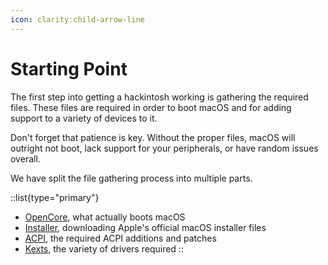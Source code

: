 ```yaml
---
icon: clarity:child-arrow-line
---
```


# Starting Point

The first step into getting a hackintosh working is gathering the required files. These files are required in order to boot macOS and for adding support to a variety of devices to it.

Don't forget that patience is key. Without the proper files, macOS will outright not boot, lack support for your peripherals, or have random issues overall.

We have split the file gathering process into multiple parts.

::list{type="primary"}
- [OpenCore](/guide/gathering-files/opencore), what actually boots macOS
- [Installer](/guide/gathering-files/installer), downloading Apple's official macOS installer files
- [ACPI](/guide/gathering-files/acpi), the required ACPI additions and patches
- [Kexts](/guide/gathering-files/kexts), the variety of drivers required
::
